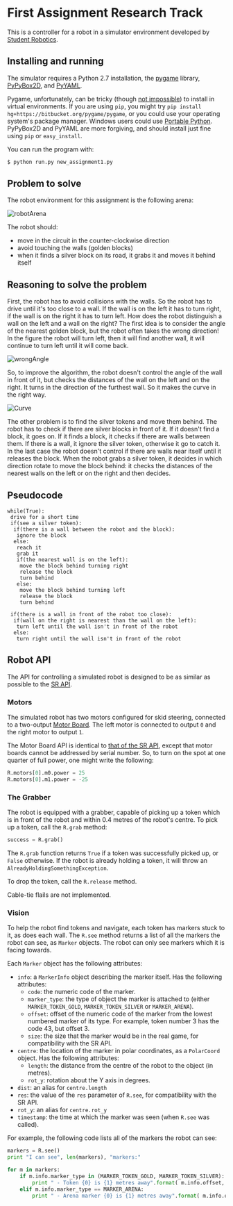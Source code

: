 First Assignment Research Track
================================

This is a controller for a robot in a simulator environment developed by [Student Robotics](https://studentrobotics.org).

Installing and running
----------------------

The simulator requires a Python 2.7 installation, the [pygame](http://pygame.org/) library, [PyPyBox2D](https://pypi.python.org/pypi/pypybox2d/2.1-r331), and [PyYAML](https://pypi.python.org/pypi/PyYAML/).

Pygame, unfortunately, can be tricky (though [not impossible](http://askubuntu.com/q/312767)) to install in virtual environments. If you are using `pip`, you might try `pip install hg+https://bitbucket.org/pygame/pygame`, or you could use your operating system's package manager. Windows users could use [Portable Python](http://portablepython.com/). PyPyBox2D and PyYAML are more forgiving, and should install just fine using `pip` or `easy_install`.

You can run the program with:

```bash
$ python run.py new_assignment1.py
```

Problem to solve
-----------------------------
The robot environment for this assignment is the following arena:

![robotArena](https://user-images.githubusercontent.com/62377263/141092719-f8607cb9-e30c-4e28-b33e-d73d3bc285a8.JPG)

The robot should:
* move in the circuit in the counter-clockwise direction 
* avoid touching the walls (golden blocks)
* when it finds a silver block on its road, it grabs it and moves it behind itself

Reasoning to solve the problem
-----------------------------------
First, the robot has to avoid collisions with the walls.
So the robot has to drive until it's too close to a wall.
If the wall is on the left it has to turn right, if the wall is on the right it has to turn left.
How does the robot distinguish a wall on the left and a wall on the right?
The first idea is to consider the angle of the nearest golden block, but the robot often takes the wrong direction!
In the figure the robot will turn left, then it will find another wall, it will continue to turn left until it will come back.

![wrongAngle](https://user-images.githubusercontent.com/62377263/141100170-80fe52f6-465b-4df2-8575-d4078afd2e83.JPG)

So, to improve the algorithm, the robot doesn't control the angle of the wall in front of it, but checks the distances of the wall on the left and on the right.
It turns in the direction of the furthest wall. So it makes the curve in the right way.

![Curve](https://user-images.githubusercontent.com/62377263/141103173-22e62bbe-69a4-48b6-acb1-ce8646243552.JPG)

The other problem is to find the silver tokens and move them behind.
The robot has to check if there are silver blocks in front of it.
If it doesn't find a block, it goes on.
If it finds a block, it checks if there are walls between them.
If there is a wall, it ignore the silver token, otherwise it go to catch it.
In the last case the robot doesn't control if there are walls near itself until it releases the block.
When the robot grabs a silver token, it decides in which direction rotate to move the block behind: it checks the distances of the nearest walls on the left or on the right and then decides.

Pseudocode
--------------
```pseudocode
while(True):
 drive for a short time
 if(see a silver token):
  if(there is a wall between the robot and the block):
   ignore the block
  else:
   reach it
   grab it
   if(the nearest wall is on the left):
    move the block behind turning right
    release the block
    turn behind
   else:
    move the block behind turning left
    release the block
    turn behind
    
 if(there is a wall in front of the robot too close):
  if(wall on the right is nearest than the wall on the left):
   turn left until the wall isn't in front of the robot
  else:
   turn right until the wall isn't in front of the robot
```

Robot API
---------

The API for controlling a simulated robot is designed to be as similar as possible to the [SR API][sr-api].

### Motors ###

The simulated robot has two motors configured for skid steering, connected to a two-output [Motor Board](https://studentrobotics.org/docs/kit/motor_board). The left motor is connected to output `0` and the right motor to output `1`.

The Motor Board API is identical to [that of the SR API](https://studentrobotics.org/docs/programming/sr/motors/), except that motor boards cannot be addressed by serial number. So, to turn on the spot at one quarter of full power, one might write the following:

```python
R.motors[0].m0.power = 25
R.motors[0].m1.power = -25
```

### The Grabber ###

The robot is equipped with a grabber, capable of picking up a token which is in front of the robot and within 0.4 metres of the robot's centre. To pick up a token, call the `R.grab` method:

```python
success = R.grab()
```

The `R.grab` function returns `True` if a token was successfully picked up, or `False` otherwise. If the robot is already holding a token, it will throw an `AlreadyHoldingSomethingException`.

To drop the token, call the `R.release` method.

Cable-tie flails are not implemented.

### Vision ###

To help the robot find tokens and navigate, each token has markers stuck to it, as does each wall. The `R.see` method returns a list of all the markers the robot can see, as `Marker` objects. The robot can only see markers which it is facing towards.

Each `Marker` object has the following attributes:

* `info`: a `MarkerInfo` object describing the marker itself. Has the following attributes:
  * `code`: the numeric code of the marker.
  * `marker_type`: the type of object the marker is attached to (either `MARKER_TOKEN_GOLD`, `MARKER_TOKEN_SILVER` or `MARKER_ARENA`).
  * `offset`: offset of the numeric code of the marker from the lowest numbered marker of its type. For example, token number 3 has the code 43, but offset 3.
  * `size`: the size that the marker would be in the real game, for compatibility with the SR API.
* `centre`: the location of the marker in polar coordinates, as a `PolarCoord` object. Has the following attributes:
  * `length`: the distance from the centre of the robot to the object (in metres).
  * `rot_y`: rotation about the Y axis in degrees.
* `dist`: an alias for `centre.length`
* `res`: the value of the `res` parameter of `R.see`, for compatibility with the SR API.
* `rot_y`: an alias for `centre.rot_y`
* `timestamp`: the time at which the marker was seen (when `R.see` was called).

For example, the following code lists all of the markers the robot can see:

```python
markers = R.see()
print "I can see", len(markers), "markers:"

for m in markers:
    if m.info.marker_type in (MARKER_TOKEN_GOLD, MARKER_TOKEN_SILVER):
        print " - Token {0} is {1} metres away".format( m.info.offset, m.dist )
    elif m.info.marker_type == MARKER_ARENA:
        print " - Arena marker {0} is {1} metres away".format( m.info.offset, m.dist )
```

[sr-api]: https://studentrobotics.org/docs/programming/sr/
